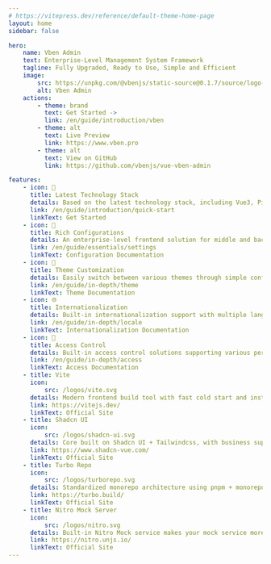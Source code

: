 ```yaml
---
# https://vitepress.dev/reference/default-theme-home-page
layout: home
sidebar: false

hero:
    name: Vben Admin
    text: Enterprise-Level Management System Framework
    tagline: Fully Upgraded, Ready to Use, Simple and Efficient
    image:
        src: https://unpkg.com/@vbenjs/static-source@0.1.7/source/logo-v1.webp
        alt: Vben Admin
    actions:
        - theme: brand
          text: Get Started ->
          link: /en/guide/introduction/vben
        - theme: alt
          text: Live Preview
          link: https://www.vben.pro
        - theme: alt
          text: View on GitHub
          link: https://github.com/vbenjs/vue-vben-admin

features:
    - icon: 🚀
      title: Latest Technology Stack
      details: Based on the latest technology stack, including Vue3, Pinia, Vue Router, TypeScript, etc.
      link: /en/guide/introduction/quick-start
      linkText: Get Started
    - icon: 🦄
      title: Rich Configurations
      details: An enterprise-level frontend solution for middle and back-end systems, offering a wealth of components, templates, and various preference settings.
      link: /en/guide/essentials/settings
      linkText: Configuration Documentation
    - icon: 🎨
      title: Theme Customization
      details: Easily switch between various themes through simple configurations, catering to personalized needs.
      link: /en/guide/in-depth/theme
      linkText: Theme Documentation
    - icon: 🌐
      title: Internationalization
      details: Built-in internationalization support with multiple languages to meet global needs.
      link: /en/guide/in-depth/locale
      linkText: Internationalization Documentation
    - icon: 🔐
      title: Access Control
      details: Built-in access control solutions supporting various permission management methods to meet different access requirements.
      link: /en/guide/in-depth/access
      linkText: Access Documentation
    - title: Vite
      icon:
          src: /logos/vite.svg
      details: Modern frontend build tool with fast cold start and instant hot updates.
      link: https://vitejs.dev/
      linkText: Official Site
    - title: Shadcn UI
      icon:
          src: /logos/shadcn-ui.svg
      details: Core built on Shadcn UI + Tailwindcss, with business support for any UI framework.
      link: https://www.shadcn-vue.com/
      linkText: Official Site
    - title: Turbo Repo
      icon:
          src: /logos/turborepo.svg
      details: Standardized monorepo architecture using pnpm + monorepo + turbo for enterprise-level development standards.
      link: https://turbo.build/
      linkText: Official Site
    - title: Nitro Mock Server
      icon:
          src: /logos/nitro.svg
      details: Built-in Nitro Mock service makes your mock service more powerful.
      link: https://nitro.unjs.io/
      linkText: Official Site
---
```


<VbenContributors />
